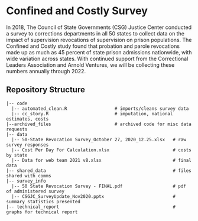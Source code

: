 # Confined and Costly Survey

In 2018, The Council of State Governments (CSG) Justice Center conducted a survey to corrections departments in all 50 states to collect data on the impact of supervision revocations of supervision on prison populations. The Confined and Costly study found that probation and parole revocations made up as much as 45 percent of state prison admissions nationwide, with wide variation across states. With continued support from the Correctional Leaders Association and Arnold Ventures, we will be collecting these numbers annually through 2022.  


## Repository Structure

    |-- code    
      |-- automated_clean.R                  # imports/cleans survey data
      |-- cc_story.R                         # imputation, national estimates, costs
    |--archived_files                        # archived code for misc data requests
    |-- data  
      |-- 50-State Revocation Survey_October 27, 2020_12.25.xlsx   # raw survey responses   
      |-- Cost Per Day For Calculation.xlsx                        # costs by state  
      |-- Data for web team 2021 v8.xlsx                           # final data  
    |-- shared_data                                                # files shared with comms
    |-- survey_info  
      |-- 50 State Revocation Survey - FINAL.pdf                   # pdf of administered survey  
      |-- CSGJC_SurveyUpdate_Nov2020.pptx                          # summary statistics presented  
    |-- technical_report                                           # graphs for technical report
